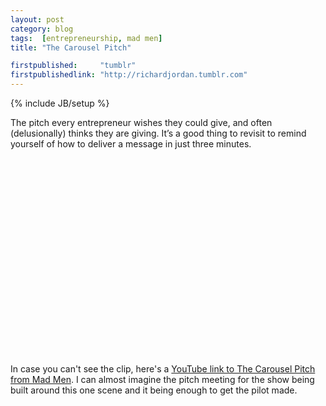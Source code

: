 ```yaml
---
layout: post
category: blog
tags:  [entrepreneurship, mad men]
title: "The Carousel Pitch"

firstpublished:     "tumblr"
firstpublishedlink: "http://richardjordan.tumblr.com"
---
```

{% include JB/setup %}

The pitch every entrepreneur wishes they could give, and often (delusionally) thinks they are giving.  It’s a good thing to revisit to remind yourself of how to deliver a message in just three minutes.

<div class="m-Video">
  <object width="420" height="315">
    <param name="movie" value="//www.youtube.com/v/suRDUFpsHus?hl=en_US&amp;version=3&amp;rel=0"></param>
    <param name="allowFullScreen" value="true"></param>
    <param name="allowscriptaccess" value="always"></param>
    <embed src="//www.youtube.com/v/suRDUFpsHus?hl=en_US&amp;version=3&amp;rel=0" type="application/x-shockwave-flash" width="420" height="315" allowscriptaccess="always" allowfullscreen="true"></embed>
  </object>
</div>

In case you can't see the clip, here's a [YouTube link to The Carousel Pitch from Mad Men](http://youtu.be/suRDUFpsHus).  I can almost imagine the pitch meeting for the show being built around this one scene and it being enough to get the pilot made.
